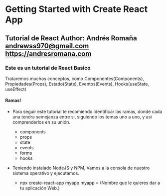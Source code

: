 # Getting Started with Create React App


## Tutorial de React Author: Andrés Romaña <andrewss970@gmail.com> https://andresromana.com


### Este es un tutorial de React Basico
Trataremos muchos conceptos, como Componentes(Components), Propiedades(Props), Estado(State), Eventos(Events), Hooks(useState, useEffect)


#### Ramas!
- Para seguir este tutorial te recomiendo identificar las ramas, donde cada una tendra semejanza entre si, siguiendo los temas uno a uno, y asi comprenderlos en su unión.
    * components
    * props
    * state
    * events
    * forms
    * hooks

- Teniendo instalado NodeJS y NPM, Vamos a la consola de nuestro sistema operativo y ejecutamos.
    * npx create-react-app myapp
        myapp = (Nombre que le quieres dar a tu aplicación Web.)